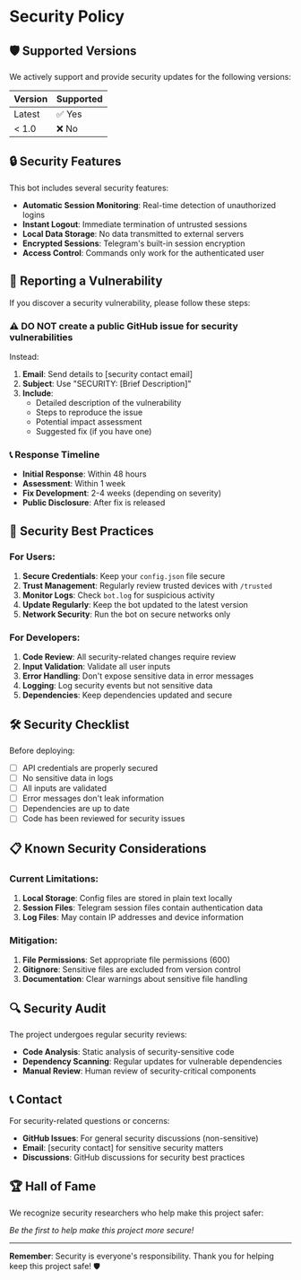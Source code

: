 # Security Policy

## 🛡️ Supported Versions

We actively support and provide security updates for the following versions:

| Version | Supported          |
| ------- | ------------------ |
| Latest  | ✅ Yes             |
| < 1.0   | ❌ No              |

## 🔒 Security Features

This bot includes several security features:

- **Automatic Session Monitoring**: Real-time detection of unauthorized logins
- **Instant Logout**: Immediate termination of untrusted sessions
- **Local Data Storage**: No data transmitted to external servers
- **Encrypted Sessions**: Telegram's built-in session encryption
- **Access Control**: Commands only work for the authenticated user

## 🚨 Reporting a Vulnerability

If you discover a security vulnerability, please follow these steps:

### ⚠️ DO NOT create a public GitHub issue for security vulnerabilities

Instead:

1. **Email**: Send details to [security contact email]
2. **Subject**: Use "SECURITY: [Brief Description]"
3. **Include**:
   - Detailed description of the vulnerability
   - Steps to reproduce the issue
   - Potential impact assessment
   - Suggested fix (if you have one)

### 📞 Response Timeline

- **Initial Response**: Within 48 hours
- **Assessment**: Within 1 week
- **Fix Development**: 2-4 weeks (depending on severity)
- **Public Disclosure**: After fix is released

## 🔐 Security Best Practices

### For Users:

1. **Secure Credentials**: Keep your `config.json` file secure
2. **Trust Management**: Regularly review trusted devices with `/trusted`
3. **Monitor Logs**: Check `bot.log` for suspicious activity
4. **Update Regularly**: Keep the bot updated to the latest version
5. **Network Security**: Run the bot on secure networks only

### For Developers:

1. **Code Review**: All security-related changes require review
2. **Input Validation**: Validate all user inputs
3. **Error Handling**: Don't expose sensitive data in error messages
4. **Logging**: Log security events but not sensitive data
5. **Dependencies**: Keep dependencies updated and secure

## 🛠️ Security Checklist

Before deploying:

- [ ] API credentials are properly secured
- [ ] No sensitive data in logs
- [ ] All inputs are validated
- [ ] Error messages don't leak information
- [ ] Dependencies are up to date
- [ ] Code has been reviewed for security issues

## 📋 Known Security Considerations

### Current Limitations:

1. **Local Storage**: Config files are stored in plain text locally
2. **Session Files**: Telegram session files contain authentication data
3. **Log Files**: May contain IP addresses and device information

### Mitigation:

1. **File Permissions**: Set appropriate file permissions (600)
2. **Gitignore**: Sensitive files are excluded from version control
3. **Documentation**: Clear warnings about sensitive file handling

## 🔍 Security Audit

The project undergoes regular security reviews:

- **Code Analysis**: Static analysis of security-sensitive code
- **Dependency Scanning**: Regular updates for vulnerable dependencies
- **Manual Review**: Human review of security-critical components

## 📞 Contact

For security-related questions or concerns:

- **GitHub Issues**: For general security discussions (non-sensitive)
- **Email**: [security contact] for sensitive security matters
- **Discussions**: GitHub discussions for security best practices

## 🏆 Hall of Fame

We recognize security researchers who help make this project safer:

<!-- Security researchers who report vulnerabilities will be listed here -->

*Be the first to help make this project more secure!*

---

**Remember**: Security is everyone's responsibility. Thank you for helping keep this project safe! 🛡️
